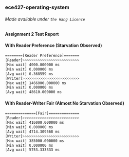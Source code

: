 ### ece427-operating-system
###### Made available under ```the Wang Licence```

#### Assignment 2 Test Report
#### With Reader Preference (Starvation Observed)
```bash
========[Reader Preference]======= 
[Reader]>>>>>>>>>>>>>>>>>>>>>>>>>> 
[Max wait] 4000.000000 ms
[Min wait] 0.000000 ms
[Avg wait] 0.368559 ms 
[Writer]>>>>>>>>>>>>>>>>>>>>>>>>>> 
[Max wait] 1466000.000000 ms
[Min wait] 0.000000 ms
[Avg wait] 48610.000000 ms
```
#### With Reader-Writer Fair (Almost No Starvation Observed)
``` bash
==============[Fair]============== 
[Reader]>>>>>>>>>>>>>>>>>>>>>>>>>> 
[Max wait] 416000.000000 ms
[Min wait] 0.000000 ms
[Avg wait] 4714.309568 ms
[Writer]>>>>>>>>>>>>>>>>>>>>>>>>>> 
[Max wait] 385000.000000 ms
[Min wait] 0.000000 ms
[Avg wait] 5753.333333 ms
```
